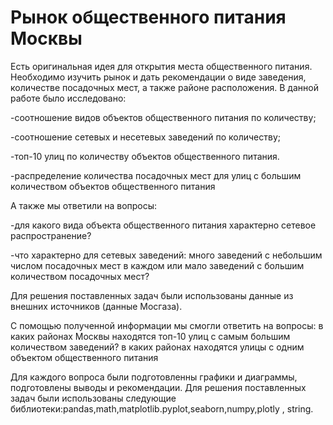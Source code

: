 # Рынок общественного питания Москвы
Есть оригинальная идея для открытия места общественного питания. Необходимо изучить рынок и дать рекомендации о виде заведения, количестве посадочных мест, а также районе расположения.
В данной работе было исследовано:


 -соотношение видов объектов общественного питания по количеству;
 
 -соотношение сетевых и несетевых заведений по количеству;
 
 -топ-10 улиц по количеству объектов общественного питания.
 
 -распределение количества посадочных мест для улиц с большим количеством объектов общественного питания
 
 А также мы ответили на вопросы:
 
 -для какого вида объекта общественного питания характерно сетевое распространение?
 
 -что характерно для сетевых заведений: много заведений с небольшим числом посадочных мест в каждом или мало заведений с большим количеством посадочных мест?

 
Для решения поставленных задач были использованы данные из внешних источников (данные Мосгаза).

 С помощью полученной информации мы смогли ответить на вопросы: в каких районах Москвы находятся топ-10 улиц с самым большим количеством  заведений? в каких районах находятся улицы с одним объектом общественного питания
 
 
 
 Для каждого вопроса были подготовленны графики и диаграммы, подготовлены выводы и рекомендации. 
 Для решения поставленных задач были использованы следующие библиотеки:pandas,math,matplotlib.pyplot,seaborn,numpy,plotly , string.

